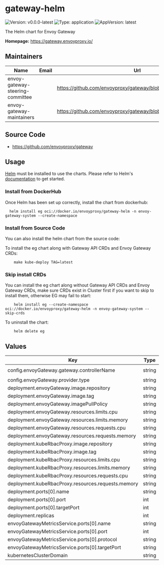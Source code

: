 # gateway-helm

![Version: v0.0.0-latest](https://img.shields.io/badge/Version-v0.0.0--latest-informational?style=flat-square) ![Type: application](https://img.shields.io/badge/Type-application-informational?style=flat-square) ![AppVersion: latest](https://img.shields.io/badge/AppVersion-latest-informational?style=flat-square)

The Helm chart for Envoy Gateway

**Homepage:** <https://gateway.envoyproxy.io/>

## Maintainers

| Name                             | Email | Url                                                             |
| -------------------------------- | ----- | --------------------------------------------------------------- |
| envoy-gateway-steering-committee |       | <https://github.com/envoyproxy/gateway/blob/main/GOVERNANCE.md> |
| envoy-gateway-maintainers        |       | <https://github.com/envoyproxy/gateway/blob/main/CODEOWNERS>    |

## Source Code

* <https://github.com/envoyproxy/gateway>

## Usage

[Helm](https://helm.sh) must be installed to use the charts.  Please refer to
Helm's [documentation](https://helm.sh/docs) to get started.

### Install from DockerHub

Once Helm has been set up correctly, install the chart from dockerhub:

``` shell
  helm install eg oci://docker.io/envoyproxy/gateway-helm -n envoy-gateway-system --create-namespace
```

### Install from Source Code

You can also install the helm chart from the source code:

To install the eg chart along with Gateway API CRDs and Envoy Gateway CRDs:

``` shell
    make kube-deploy TAG=latest
```

### Skip install CRDs

You can install the eg chart along without Gateway API CRDs and Envoy Gateway CRDs, make sure CRDs exist in Cluster first if you want to skip to install them, otherwise EG may fail to start:

``` shell
    helm install eg --create-namespace oci://docker.io/envoyproxy/gateway-helm -n envoy-gateway-system --skip-crds
```

To uninstall the chart:

``` shell
    helm delete eg
```

## Values

| Key                                                | Type   | Default                                           | Description |
| -------------------------------------------------- | ------ | ------------------------------------------------- | ----------- |
| config.envoyGateway.gateway.controllerName         | string | `"gateway.envoyproxy.io/gatewayclass-controller"` |             |
| config.envoyGateway.provider.type                  | string | `"Kubernetes"`                                    |             |
| deployment.envoyGateway.image.repository           | string | `"docker.io/envoyproxy/gateway-dev"`              |             |
| deployment.envoyGateway.image.tag                  | string | `"latest"`                                        |             |
| deployment.envoyGateway.imagePullPolicy            | string | `"Always"`                                        |             |
| deployment.envoyGateway.resources.limits.cpu       | string | `"500m"`                                          |             |
| deployment.envoyGateway.resources.limits.memory    | string | `"128Mi"`                                         |             |
| deployment.envoyGateway.resources.requests.cpu     | string | `"10m"`                                           |             |
| deployment.envoyGateway.resources.requests.memory  | string | `"64Mi"`                                          |             |
| deployment.kubeRbacProxy.image.repository          | string | `"gcr.io/kubebuilder/kube-rbac-proxy"`            |             |
| deployment.kubeRbacProxy.image.tag                 | string | `"v0.11.0"`                                       |             |
| deployment.kubeRbacProxy.resources.limits.cpu      | string | `"500m"`                                          |             |
| deployment.kubeRbacProxy.resources.limits.memory   | string | `"128Mi"`                                         |             |
| deployment.kubeRbacProxy.resources.requests.cpu    | string | `"5m"`                                            |             |
| deployment.kubeRbacProxy.resources.requests.memory | string | `"64Mi"`                                          |             |
| deployment.ports[0].name                           | string | `"grpc"`                                          |             |
| deployment.ports[0].port                           | int    | `18000`                                           |             |
| deployment.ports[0].targetPort                     | int    | `18000`                                           |             |
| deployment.replicas                                | int    | `1`                                               |             |
| envoyGatewayMetricsService.ports[0].name           | string | `"https"`                                         |             |
| envoyGatewayMetricsService.ports[0].port           | int    | `8443`                                            |             |
| envoyGatewayMetricsService.ports[0].protocol       | string | `"TCP"`                                           |             |
| envoyGatewayMetricsService.ports[0].targetPort     | string | `"https"`                                         |             |
| kubernetesClusterDomain                            | string | `"cluster.local"`                                 |             |
